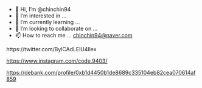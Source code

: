 - 👋 Hi, I’m @chinchin94
- 👀 I’m interested in ...
- 🌱 I’m currently learning ...
- 💞️ I’m looking to collaborate on ...
- 📫 How to reach me ...
chinchin94@naver.com
<!---
chinchin94/chinchin94 is a ✨ special ✨ repository because its `README.md` (this file) appears on your GitHub profile.
You can click the Preview link to take a look at your changes.
--->https://twitter.com/BylCAdLElU4llex
https://www.instagram.com/code.9403/

https://debank.com/profile/0xb1d4450b1de8689c335104eb82cea070614af859

